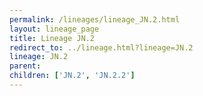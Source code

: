 ```yaml
---
permalink: /lineages/lineage_JN.2.html
layout: lineage_page
title: Lineage JN.2
redirect_to: ../lineage.html?lineage=JN.2
lineage: JN.2
parent: 
children: ['JN.2', 'JN.2.2']
---
```

